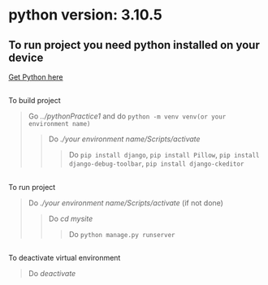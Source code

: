 # python version: 3.10.5

###
To run project you need python installed on your device
---
[Get Python here](https://www.python.org/downloads/)

##
To build project 
> Go *../pythonPractice1* and do `python -m venv venv(or your environment name)`
>> Do *./your environment name/Scripts/activate*
>>> Do `pip install django`, `pip install Pillow`, `pip install django-debug-toolbar`, `pip install django-ckeditor`

##
To run project 
> Do *./your environment name/Scripts/activate* (if not done)
>> Do *cd mysite*
>>> Do `python manage.py runserver`

##
To deactivate virtual environment
> Do *deactivate*
